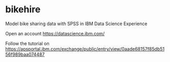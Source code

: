 # bikehire
Model bike sharing data with SPSS in IBM Data Science Experience

Open an account https://datascience.ibm.com/ 

Follow the tutorial on https://apsportal.ibm.com/exchange/public/entry/view/0aade68157f85db5156f989baa074487
